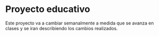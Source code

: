 # Proyecto educativo 

Este proyecto va a cambiar semanalmente a medida que se avanza en clases y se iran describiendo los cambios realizados.


